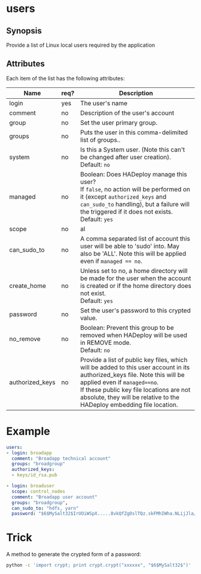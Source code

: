 # users

## Synopsis

Provide a list of Linux local users required by the application 

## Attributes

Each item of the list has the following attributes:


Name|req?|Description
---|---|---
login|yes|The user's name
comment|no|Description of the user's account
group|no|Set the user primary group.
groups|no|Puts the user in this comma-delimited list of groups..
system|no|Is this a System user.  (Note this can't be changed after user creation).<br>Default: `no`
managed|no|Boolean: Does HADeploy manage this user?<br>If `false`, no action will be performed on it (except `authorized_keys` and `can_sudo_to` handling), but a failure will the triggered if it does not exists.<br>Default: `yes` 
scope|no|al|On which host does this group be created? May be:<ul><li>A single host name</li><li>A single host_group name</li><li>Several hosts or host_groups, separated by the character ':'</li></ul>Default: `all`
can\_sudo_to|no|A comma separated list of account this user will be able to 'sudo' into. May also be 'ALL'. Note this will be applied even if `managed == no`.
create_home|no|Unless set to no, a home directory will be made for the user when the account is created or if the home directory does not exist.<br>Default: `yes`
password|no|Set the user's password to this crypted value.
no_remove|no|Boolean: Prevent this group to be removed when HADeploy will be used in REMOVE mode.<br>Default: `no`
authorized_keys|no|Provide a list of public key files, which will be added to this user account in its authorized_keys file. Note this will be applied even if `managed==no`.<br>If these public key file locations are not absolute, they will be relative to the HADeploy embedding file location.

# Example

```yaml
users:
- login: broadapp
  comment: "Broadapp technical account"
  groups: "broadgroup"
  authorized_keys:
  - keys/id_rsa.pub

- login: broaduser
  scope: control_nodes
  comment: "Broadapp user account"
  groups: "broadgroup",
  can_sudo_to: "hdfs, yarn"
  password: "$6$MySalt32$IrUOiWSpX.....8vkQfZgOslTQz.skFMhIWha.NLijJla/"
```

# Trick

A method to generate the crypted form of a password:

```bash
python -c 'import crypt; print crypt.crypt("xxxxxx", "$6$MySalt32$")'
```

